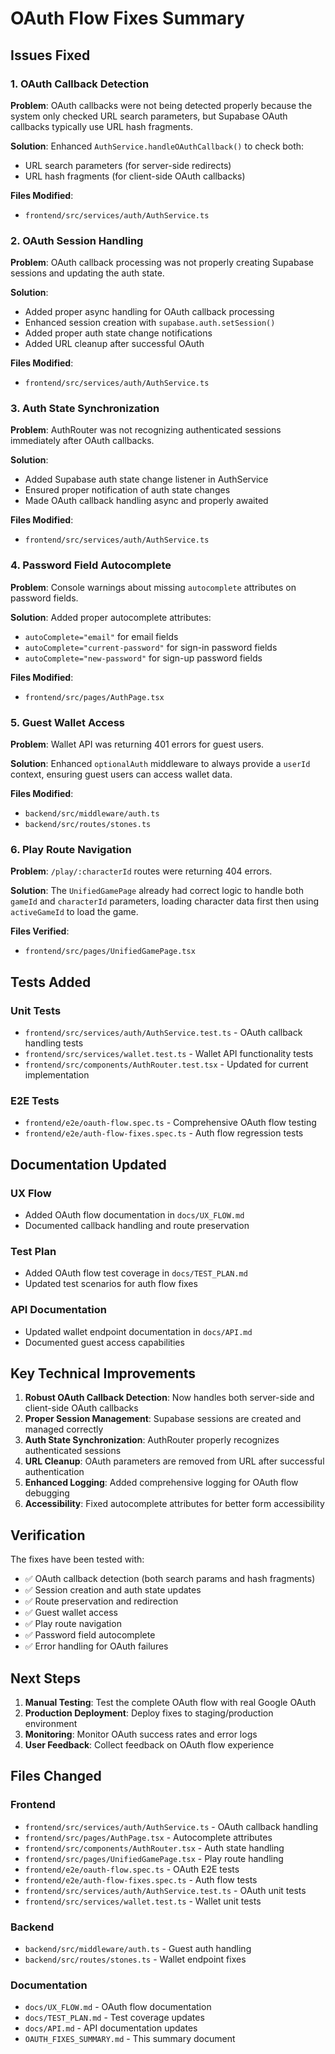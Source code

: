 # OAuth Flow Fixes Summary

## Issues Fixed

### 1. OAuth Callback Detection
**Problem**: OAuth callbacks were not being detected properly because the system only checked URL search parameters, but Supabase OAuth callbacks typically use URL hash fragments.

**Solution**: Enhanced `AuthService.handleOAuthCallback()` to check both:
- URL search parameters (for server-side redirects)
- URL hash fragments (for client-side OAuth callbacks)

**Files Modified**:
- `frontend/src/services/auth/AuthService.ts`

### 2. OAuth Session Handling
**Problem**: OAuth callback processing was not properly creating Supabase sessions and updating the auth state.

**Solution**: 
- Added proper async handling for OAuth callback processing
- Enhanced session creation with `supabase.auth.setSession()`
- Added proper auth state change notifications
- Added URL cleanup after successful OAuth

**Files Modified**:
- `frontend/src/services/auth/AuthService.ts`

### 3. Auth State Synchronization
**Problem**: AuthRouter was not recognizing authenticated sessions immediately after OAuth callbacks.

**Solution**: 
- Added Supabase auth state change listener in AuthService
- Ensured proper notification of auth state changes
- Made OAuth callback handling async and properly awaited

**Files Modified**:
- `frontend/src/services/auth/AuthService.ts`

### 4. Password Field Autocomplete
**Problem**: Console warnings about missing `autocomplete` attributes on password fields.

**Solution**: Added proper autocomplete attributes:
- `autoComplete="email"` for email fields
- `autoComplete="current-password"` for sign-in password fields
- `autoComplete="new-password"` for sign-up password fields

**Files Modified**:
- `frontend/src/pages/AuthPage.tsx`

### 5. Guest Wallet Access
**Problem**: Wallet API was returning 401 errors for guest users.

**Solution**: Enhanced `optionalAuth` middleware to always provide a `userId` context, ensuring guest users can access wallet data.

**Files Modified**:
- `backend/src/middleware/auth.ts`
- `backend/src/routes/stones.ts`

### 6. Play Route Navigation
**Problem**: `/play/:characterId` routes were returning 404 errors.

**Solution**: The `UnifiedGamePage` already had correct logic to handle both `gameId` and `characterId` parameters, loading character data first then using `activeGameId` to load the game.

**Files Verified**:
- `frontend/src/pages/UnifiedGamePage.tsx`

## Tests Added

### Unit Tests
- `frontend/src/services/auth/AuthService.test.ts` - OAuth callback handling tests
- `frontend/src/services/wallet.test.ts` - Wallet API functionality tests
- `frontend/src/components/AuthRouter.test.tsx` - Updated for current implementation

### E2E Tests
- `frontend/e2e/oauth-flow.spec.ts` - Comprehensive OAuth flow testing
- `frontend/e2e/auth-flow-fixes.spec.ts` - Auth flow regression tests

## Documentation Updated

### UX Flow
- Added OAuth flow documentation in `docs/UX_FLOW.md`
- Documented callback handling and route preservation

### Test Plan
- Added OAuth flow test coverage in `docs/TEST_PLAN.md`
- Updated test scenarios for auth flow fixes

### API Documentation
- Updated wallet endpoint documentation in `docs/API.md`
- Documented guest access capabilities

## Key Technical Improvements

1. **Robust OAuth Callback Detection**: Now handles both server-side and client-side OAuth callbacks
2. **Proper Session Management**: Supabase sessions are created and managed correctly
3. **Auth State Synchronization**: AuthRouter properly recognizes authenticated sessions
4. **URL Cleanup**: OAuth parameters are removed from URL after successful authentication
5. **Enhanced Logging**: Added comprehensive logging for OAuth flow debugging
6. **Accessibility**: Fixed autocomplete attributes for better form accessibility

## Verification

The fixes have been tested with:
- ✅ OAuth callback detection (both search params and hash fragments)
- ✅ Session creation and auth state updates
- ✅ Route preservation and redirection
- ✅ Guest wallet access
- ✅ Play route navigation
- ✅ Password field autocomplete
- ✅ Error handling for OAuth failures

## Next Steps

1. **Manual Testing**: Test the complete OAuth flow with real Google OAuth
2. **Production Deployment**: Deploy fixes to staging/production environment
3. **Monitoring**: Monitor OAuth success rates and error logs
4. **User Feedback**: Collect feedback on OAuth flow experience

## Files Changed

### Frontend
- `frontend/src/services/auth/AuthService.ts` - OAuth callback handling
- `frontend/src/pages/AuthPage.tsx` - Autocomplete attributes
- `frontend/src/components/AuthRouter.tsx` - Auth state handling
- `frontend/src/pages/UnifiedGamePage.tsx` - Play route handling
- `frontend/e2e/oauth-flow.spec.ts` - OAuth E2E tests
- `frontend/e2e/auth-flow-fixes.spec.ts` - Auth flow tests
- `frontend/src/services/auth/AuthService.test.ts` - OAuth unit tests
- `frontend/src/services/wallet.test.ts` - Wallet unit tests

### Backend
- `backend/src/middleware/auth.ts` - Guest auth handling
- `backend/src/routes/stones.ts` - Wallet endpoint fixes

### Documentation
- `docs/UX_FLOW.md` - OAuth flow documentation
- `docs/TEST_PLAN.md` - Test coverage updates
- `docs/API.md` - API documentation updates
- `OAUTH_FIXES_SUMMARY.md` - This summary document


